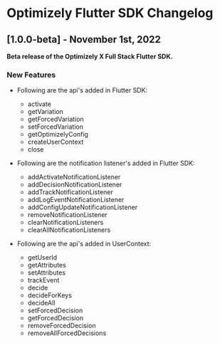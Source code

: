 # Optimizely Flutter SDK Changelog
## [1.0.0-beta] - November 1st, 2022
**Beta release of the Optimizely X Full Stack Flutter SDK.**

### New Features
* Following are the api's added in Flutter SDK:
	- activate
	- getVariation
	- getForcedVariation
	- setForcedVariation
	- getOptimizelyConfig
	- createUserContext
	- close

* Following are the notification listener's added in Flutter SDK:
	- addActivateNotificationListener
	- addDecisionNotificationListener
	- addTrackNotificationListener
	- addLogEventNotificationListener
	- addConfigUpdateNotificationListener
	- removeNotificationListener
	- clearNotificationListeners
	- clearAllNotificationListeners

* Following are the api's added in UserContext:
	- getUserId
	- getAttributes
	- setAttributes
	- trackEvent
	- decide
	- decideForKeys
	- decideAll
	- setForcedDecision
	- getForcedDecision
	- removeForcedDecision
	- removeAllForcedDecisions
